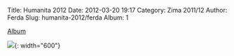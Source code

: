 Title: Humanita 2012
Date: 2012-03-20 19:17
Category: Zima 2011/12
Author: Ferda
Slug: humanita-2012/ferda
Album: 1

[Album](https://get.google.com/albumarchive/105900061350214611526/album/AF1QipPiAN_qY6ngEqs0Tv45glyhGsfaWq0ivLBXbUDB)

![]({static}/static/zima-2011-12/alba/img-6916.jpg){: width="600"}

